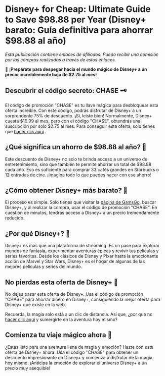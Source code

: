 # Disney+ for Cheap: Ultimate Guide to Save $98.88 per Year (Disney+ barato: Guía definitiva para ahorrar $98.88 al año)

*Esta publicación contiene enlaces de afiliados. Puedo recibir una comisión por las compras realizadas a través de estos enlaces.*

🚀 **¡Prepárate para despegar hacia el mundo mágico de Disney+ a un precio increíblemente bajo de $2.75 al mes!** 

## Descubrir el código secreto: CHASE 🗝️
El código de promoción "CHASE" es tu llave mágica para desbloquear esta oferta increíble. Con este código, podrás disfrutar de Disney+ a un sorprendente 75% de descuento. ¡Sí, leíste bien! Normalmente, Disney+ cuesta $10.99 al mes, pero con el código "CHASE", obtendrás una suscripción por solo $2.75 al mes. Para conseguir esta oferta, solo tienes que [hacer clic aquí](https://www.gamsgo.com/partner/ykeX7B).

## ¿Qué significa un ahorro de $98.88 al año? 🧮
Este descuento de Disney+ no solo te brinda acceso a un universo de entretenimiento, sino que también te permite ahorrar un total de $98.88 cada año. Eso es suficiente para comprar 33 cafés grandes en Starbucks o 12 entradas de cine. ¡Imagina todo lo que puedes hacer con ese ahorro!

## ¿Cómo obtener Disney+ más barato? 💸
El proceso es simple. Solo tienes que visitar la [página de GamsGo](https://www.gamsgo.com/partner/ykeX7B), buscar Disney+, y al realizar la compra, usar el código de promoción "CHASE". En cuestión de minutos, tendrás acceso a Disney+ a un precio tremendamente reducido.

## ¿Por qué Disney+? 🏰
Disney+ es más que una plataforma de streaming. Es un pase para explorar mundos de fantasía, experimentar aventuras épicas y revivir tus películas y series favoritas. Desde los clásicos de Disney y Pixar hasta la emocionante acción de Marvel y Star Wars, Disney+ es el hogar de algunas de las mejores películas y series del mundo.

## No pierdas esta oferta de Disney+ 🎁
No dejes pasar esta oferta de Disney+. Usa el código de promoción "CHASE" para ahorrar dinero en Disney+, consiguiendo la mejor oferta para Disney+ que existe en la web. 

Recuerda, la magia solo está a un clic de distancia. Así que, ¿por qué no [hacer clic aquí](https://www.gamsgo.com/partner/ykeX7B) y sumergirte en la aventura hoy mismo?

## Comienza tu viaje mágico ahora 🎉
¿Estás listo para una aventura llena de magia y emoción? Hazte con esta oferta de Disney+ ahora. Usa el código "CHASE" para obtener un descuento impresionante en Disney+ y comienza a disfrutar de la magia hoy mismo. ¡Anticipa la emoción de explorar el universo Disney+ a un precio muy asequible!